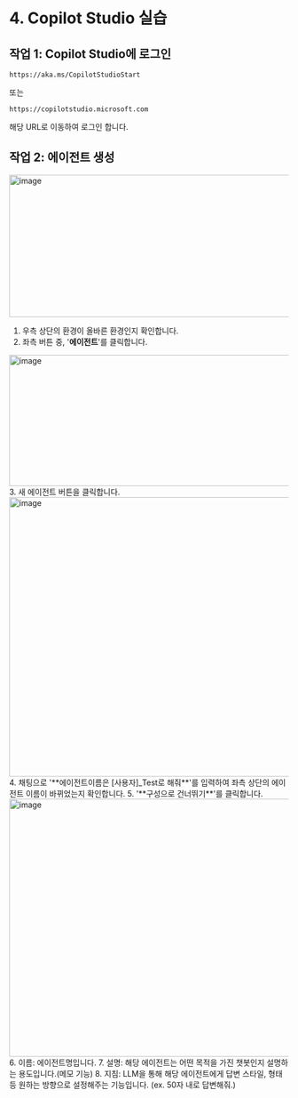# 4. Copilot Studio 실습
## 작업 1: Copilot Studio에 로그인

```
https://aka.ms/CopilotStudioStart
```
또는
```
https://copilotstudio.microsoft.com
```
해당 URL로 이동하여 로그인 합니다.

## 작업 2: 에이전트 생성

<img width="1228" height="256" alt="image" src="https://github.com/user-attachments/assets/1dba4c19-fa20-4387-ae95-1aa688b0c2bb" /></br>
1.  우측 상단의 환경이 올바른 환경인지 확인합니다.
2.  좌측 버튼 중, '**에이전트**'를 클릭합니다.</br>
<img width="1157" height="236" alt="image" src="https://github.com/user-attachments/assets/6ca2f874-b804-4a77-809e-63a28ee6d461" />
3.  새 에이전트 버튼을 클릭합니다.</br>
<img width="1182" height="503" alt="image" src="https://github.com/user-attachments/assets/af68b0fd-32d2-4646-9f71-964afc48be75" />
4.  채팅으로 '**에이전트이름은 [사용자]_Test로 해줘**'를 입력하여 좌측 상단의 에이전트 이름이 바뀌었는지 확인합니다.
5. '**구성으로 건너뛰기**'를 클릭합니다.
<img width="1185" height="464" alt="image" src="https://github.com/user-attachments/assets/6f786b77-02dc-4d5a-a43f-3d5cd65322f6" />
6.  이름: 에이전트명입니다.
7.  설명: 해당 에이전트는 어떤 목적을 가진 챗봇인지 설명하는 용도입니다.(메모 기능)
8.  지침: LLM을 통해 해당 에이전트에게 답변 스타일, 형태 등 원하는 방향으로 설정해주는 기능입니다. (ex. 50자 내로 답변해줘.)
